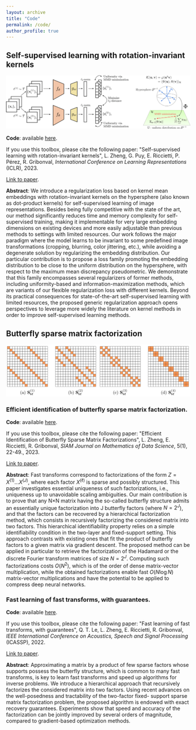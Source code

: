 ```yaml
---
layout: archive
title: "Code"
permalink: /code/
author_profile: true
---
```


## Self-supervised learning with rotation-invariant kernels

![sfrik](/files/sfrik.png)

**Code**: available [here](https://github.com/valeoai/sfrik).

If you use this toolbox, please cite the following paper: "Self-supervised learning with rotation-invariant kernels", L. Zheng, G. Puy, E. Riccietti, P. Pérez, R. Gribonval, *International Conference on Learning Representations* (ICLR), 2023.

[Link to paper](https://arxiv.org/abs/2208.00789).

**Abstract**: We introduce a regularization loss based on kernel mean embeddings with rotation-invariant kernels on the hypersphere (also known as dot-product kernels) for self-supervised learning of image representations. Besides being fully competitive with the state of the art, our method significantly reduces time and memory complexity for self-supervised training, making it implementable for very large embedding dimensions on existing devices and more easily adjustable than previous methods to settings with limited resources. Our work follows the major paradigm where the model learns to be invariant to some predefined image transformations (cropping, blurring, color jittering, etc.), while avoiding a degenerate solution by regularizing the embedding distribution. Our particular contribution is to propose a loss family promoting the embedding distribution to be close to the uniform distribution on the hypersphere, with respect to the maximum mean discrepancy pseudometric. We demonstrate that this family encompasses several regularizers of former methods, including uniformity-based and information-maximization methods, which are variants of our flexible regularization loss with different kernels. Beyond its practical consequences for state-of-the-art self-supervised learning with limited resources, the proposed generic regularization approach opens perspectives to leverage more widely the literature on kernel methods in order to improve self-supervised learning methods.

## Butterfly sparse matrix factorization

![butterfly](/files/butterfly.png)

### Efficient identification of butterfly sparse matrix factorization.

**Code**: available [here](https://github.com/leonzheng2/efficient-butterfly).

If you use this toolbox, please cite the following paper: "Efficient Identification of Butterfly Sparse Matrix Factorizations", L. Zheng, E. Riccietti, R. Gribonval, *SIAM Journal on Mathematics of Data Science*, 5(1), 22-49., 2023.

[Link to paper](https://arxiv.org/abs/2110.01230).

**Abstract**: Fast transforms correspond to factorizations of the form $Z=X^{(1)} ... X^{(J)}$, where each factor $X^{(\ell)}$ is sparse and possibly structured. This paper investigates essential uniqueness of such factorizations, i.e., uniqueness up to unavoidable scaling ambiguities. Our main contribution is to prove that any N×N matrix having the so-called butterfly structure admits an essentially unique factorization into J butterfly factors (where $N=2^J$), and that the factors can be recovered by a hierarchical factorization method, which consists in recursively factorizing the considered matrix into two factors. This hierarchical identifiability property relies on a simple identifiability condition in the two-layer and fixed-support setting. This approach contrasts with existing ones that fit the product of butterfly factors to a given matrix via gradient descent. The proposed method can be applied in particular to retrieve the factorization of the Hadamard or the discrete Fourier transform matrices of size $N=2^J$. Computing such factorizations costs $O(N^2)$, which is of the order of dense matrix-vector multiplication, while the obtained factorizations enable fast $O(N \log N)$ matrix-vector multiplications and have the potential to be applied to compress deep neural networks.


### Fast learning of fast transforms, with guarantees.

**Code**: available [here](https://github.com/leonzheng2/butterfly).

If you use this toolbox, please cite the following paper: "Fast learning of fast transforms, with guarantees", Q. T. Le, L. Zheng, E. Riccietti, R. Gribonval, *IEEE International Conference on Acoustics, Speech and Signal Processing* (ICASSP), 2022.

[Link to paper](https://ieeexplore.ieee.org/abstract/document/9747791).

**Abstract**: Approximating a matrix by a product of few sparse factors whose supports possess the butterfly structure, which is common to many fast transforms, is key to learn fast transforms and speed up algorithms for inverse problems. We introduce a hierarchical approach that recursively factorizes the considered matrix into two factors. Using recent advances on the well-posedness and tractability of the two-factor fixed- support sparse matrix factorization problem, the proposed algorithm is endowed with exact recovery guarantees. Experiments show that speed and accuracy of the factorization can be jointly improved by several orders of magnitude, compared to gradient-based optimization methods.
